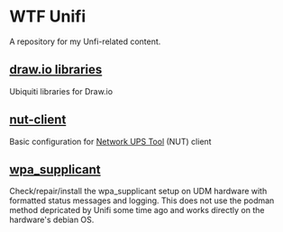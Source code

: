 # WTF Unifi

A repository for my Unfi-related content.

## [draw.io libraries](draw-io)
Ubiquiti libraries for Draw.io

## [nut-client](nut-client)
Basic configuration for [Network UPS Tool](https://networkupstools.org) (NUT) client

## [wpa_supplicant](wpa_supplicant)
Check/repair/install the wpa_supplicant setup on UDM hardware with formatted status messages and logging.
This does not use the podman method depricated by Unifi some time ago and works directly on the hardware's debian OS.

